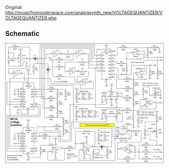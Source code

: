 Original: http://musicfromouterspace.com/analogsynth_new/VOLTAGEQUANTIZER/VOLTAGEQUANTIZER.php

## Schematic
![image of schematic](schematic.gif)
